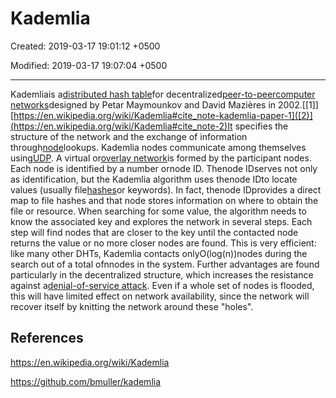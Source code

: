 # Kademlia

Created: 2019-03-17 19:01:12 +0500

Modified: 2019-03-17 19:07:04 +0500

---

Kademliais a[distributed hash table](https://en.wikipedia.org/wiki/Distributed_hash_table)for decentralized[peer-to-peer](https://en.wikipedia.org/wiki/Peer-to-peer)[computer networks](https://en.wikipedia.org/wiki/Computer_network)designed by Petar Maymounkov and David Mazières in 2002.[[1]][https://en.wikipedia.org/wiki/Kademlia#cite_note-kademlia-paper-1]([2)](<https://en.wikipedia.org/wiki/Kademlia#cite_note-2)It> specifies the structure of the network and the exchange of information through[node](https://en.wikipedia.org/wiki/Node_(networking))lookups. Kademlia nodes communicate among themselves using[UDP](https://en.wikipedia.org/wiki/User_Datagram_Protocol). A virtual or[overlay network](https://en.wikipedia.org/wiki/Overlay_network)is formed by the participant nodes. Each node is identified by a number ornode ID. Thenode IDserves not only as identification, but the Kademlia algorithm uses thenode IDto locate values (usually file[hashes](https://en.wikipedia.org/wiki/Hash_function)or keywords). In fact, thenode IDprovides a direct map to file hashes and that node stores information on where to obtain the file or resource.
When searching for some value, the algorithm needs to know the associated key and explores the network in several steps. Each step will find nodes that are closer to the key until the contacted node returns the value or no more closer nodes are found. This is very efficient: like many other DHTs, Kademlia contacts onlyO(log(n))nodes during the search out of a total ofnnodes in the system.
Further advantages are found particularly in the decentralized structure, which increases the resistance against a[denial-of-service attack](https://en.wikipedia.org/wiki/Denial-of-service_attack). Even if a whole set of nodes is flooded, this will have limited effect on network availability, since the network will recover itself by knitting the network around these "holes".

## References

<https://en.wikipedia.org/wiki/Kademlia>

<https://github.com/bmuller/kademlia>
